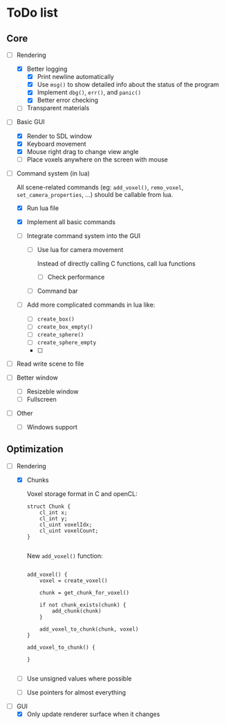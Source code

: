 # ToDo list

## Core

* [ ] Rendering
  * [x] Better logging
    * [x] Print newline automatically
    * [x] Use `msg()` to show detailed info about the status of the program
    * [x] Implement `dbg()`, `err()`, and `panic()`
    * [x] Better error checking
  * [ ] Transparent materials
  
* [ ] Basic GUI
  * [x] Render to SDL window
  * [x] Keyboard movement
  * [x] Mouse right drag to change view angle
  * [ ] Place voxels anywhere on the screen with mouse
  
* [ ] Command system (in lua)

  All scene-related commands (eg: `add_voxel()`, `remo_voxel`, `set_camera_properties`, ...) should be callable from lua.

  * [x] Run lua file

  * [x] Implement all basic commands

  * [ ] Integrate command system into the GUI

    * [ ] Use lua for camera movement

      Instead of directly calling C functions, call lua functions

      * [ ] Check performance

    * [ ] Command bar

  * [ ] Add more complicated commands in lua like:

    * [ ] `create_box()`
    * [ ] `create_box_empty()`
    * [ ] `create_sphere()`
    * [ ] `create_sphere_empty`
    * [ ] 

* [ ] Read write scene to file

* [ ] Better window

  * [ ] Resizeble window
  * [ ] Fullscreen

* [ ] Other
  * [ ] Windows support

## Optimization

* [ ] Rendering
  * [x] Chunks

    Voxel storage format in C and openCL:
    
    ```
    struct Chunk {
    	cl_int x;
    	cl_int y;
    	cl_uint voxelIdx;
    	cl_uint voxelCount;
    }
    
    
    ```

    New `add_voxel()` function:
    
    ```
    
    add_voxel() {
    	voxel = create_voxel()
    
    	chunk = get_chunk_for_voxel()
    
    	if not chunk_exists(chunk) {
    		add_chunk(chunk)
    	}
    
    	add_voxel_to_chunk(chunk, voxel)
    }
    
    add_voxel_to_chunk() {
    	
    }
    
    
    ```
    
  * [ ] Use unsigned values where possible
  
  * [ ] Use pointers for almost everything
* [ ] GUI
  * [x] Only update renderer surface when it changes